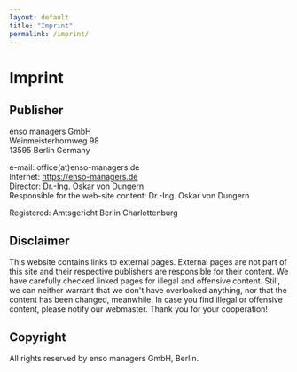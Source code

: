 ```yaml
---
layout: default
title: "Imprint"
permalink: /imprint/
---
```


# Imprint

## Publisher

enso managers GmbH<br/>
Weinmeisterhornweg 98<br/>
13595 Berlin Germany<br/>

e-mail: office(at)enso-managers.de<br/>
Internet: https://enso-managers.de<br/>
Director: Dr.-Ing. Oskar von Dungern<br/>
Responsible for the web-site content: Dr.-Ing. Oskar von Dungern

Registered: Amtsgericht Berlin Charlottenburg 

## Disclaimer

This website contains links to external pages. External pages are not part of this site and their respective publishers are responsible for their content. 
We have carefully checked linked pages for illegal and offensive content. 
Still, we can neither warrant that we don't have overlooked anything, nor that the content has been changed, meanwhile. 
In case you find illegal or offensive content, please notify our webmaster. Thank you for your cooperation!

## Copyright

All rights reserved by enso managers GmbH, Berlin.